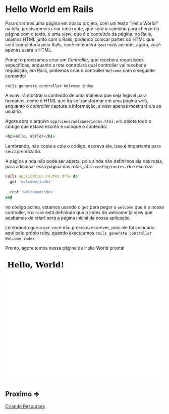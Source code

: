 # Hello World em Rails

Para criarmos uma página em nosso projeto, com um texto "Hello World!" na tela, precisaremos criar uma *route*, que será o caminho para chegar na página com o texto, e uma *view*, que é o conteúdo da página, no Rails, usamos HTML junto com o Rails, podendo colocar partes do HTML que será completada pelo Rails, você entenderá isso mais adiante, agora, você apenas usará o HTML.

Primeiro precisamos criar um *Controller*, que receberá requisições específicas, enquanto a rota controlará qual controller vai receber a requisição, em Rails, podemos criar o controller ``Welcome`` com o seguinte comando:

``rails generate controller Welcome index``

A *view* irá mostrar o conteúdo de uma maneira que seja legível para humanos, como o HTML que irá se transformar em uma página web, enquanto o *controller* captura a informação, a *view* apenas mostrará ela ao usuário.

Agora abra o arquivo ``app/views/welcome/index.html.erb`` delete todo o código que estava escrito e coloque o conteúdo:

````html
<h1>Hello, World!</h1>
````

Lembrando, não copie e cole o código, escreva ele, isso é importante para seu aprendizado.

A página ainda não pode ser aberta, pois ainda não definimos ela nas rotas, para adicionar essa página nas rotas, abra ``config/routes.rb`` e escreva:

````ruby
Rails.application.routes.draw do
  get 'welcome/index'
 
  root 'welcome#index'
end
````

no código acima, estamos usando o ``get`` para pegar o ``welcome`` que é o nosso controller, e o ``root`` está definindo que o index do welcome (a view que acabamos de criar) será a página inicial da nossa aplicação.

Lembrando que o ``get`` você não precisou escrever, pois ele foi colocado aqui pelo própio ruby, quando executamos ``rails generate controller Welcome index``

Pronto, agora temos nossa página de Hello World pronta!

![Hello, World!](../4noobsAssets/3-hello-world_1-hello-world.png)

## Proximo =>

[Criando Resources](./4-criando-resources.md)
